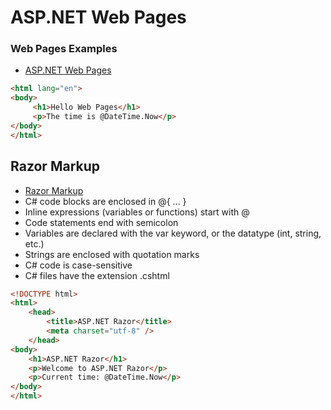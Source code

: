 # ASP.NET Web Pages

### Web Pages Examples
- [ASP.NET Web Pages](https://www.w3schools.com/asp/webpages_intro.asp)

```html
<html lang="en">
<body>
     <h1>Hello Web Pages</h1>
     <p>The time is @DateTime.Now</p>
</body>
</html>
```

## Razor Markup
- [Razor Markup](https://www.w3schools.com/asp/webpages_razor.asp)
- C# code blocks are enclosed in @{ ... }
- Inline expressions (variables or functions) start with @
- Code statements end with semicolon
- Variables are declared with the var keyword, or the datatype (int, string, etc.)
- Strings are enclosed with quotation marks
- C# code is case-sensitive
- C# files have the extension .cshtml

```html
<!DOCTYPE html>
<html>
    <head>
        <title>ASP.NET Razor</title>
        <meta charset="utf-8" />
    </head>
<body>
    <h1>ASP.NET Razor</h1>
    <p>Welcome to ASP.NET Razor</p>
    <p>Current time: @DateTime.Now</p>
</body>
</html>
```